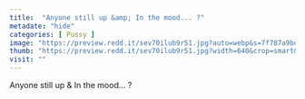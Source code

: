 ```yaml
---
title:  "Anyone still up &amp; In the mood... ?"
metadate: "hide"
categories: [ Pussy ]
image: "https://preview.redd.it/sev70ilub9r51.jpg?auto=webp&s=7f787a9bd17f7d1898823b6b14550462ed6062c1"
thumb: "https://preview.redd.it/sev70ilub9r51.jpg?width=640&crop=smart&auto=webp&s=55ba737b1c46c75405c383228a0a8ba7aee5fcdd"
visit: ""
---
```

Anyone still up &amp; In the mood... ?

